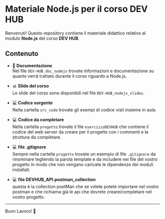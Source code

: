 # Materiale Node.js per il corso DEV HUB

Benvenuti! Questo repository contiene il materiale didattico relativo al modulo **Node.js** del corso **DEV HUB**.

## Contenuto

- 📄 **Documentazione**  
  Nel file `DEV-HUB_doc_nodejs` trovate informazioni e documentazione su quanto verrà trattato durante il corso riguardo a Node.js.

- 📊 **Slide del corso**  
  Le slide del corso sono disponibili nel file `DEV-HUB_nodejs_slides`.

- 💻 **Codice sorgente**  
  Nella cartella `src_code` trovate gli esempi di codice visti insieme in aula.

- 💻 **Codice da completare**  
  Nella cartella `progetto` trovate il file `esercizioDEVHUB` che contiene il codice del web server da creare per il progetto con i commenti e la struttura da completare.

- 💻 **file .gitignore**  
  Sempre nella cartella `progetto` trovate un esempio di file `.gitignore` da rinominare tegliendo la parola template e da includere nei file del vostro progetto in modo che non vengano caricate le dipendenze dei moduli installati.

- 💻 **file DEVHUB_API.postman_collection**  
  questa è la collection postMan che se volete potete importare nel vostro postman e che richiama già le api che dovrete creare/completare nel vostro progetto.

---

Buon Lavoro! 🚀
